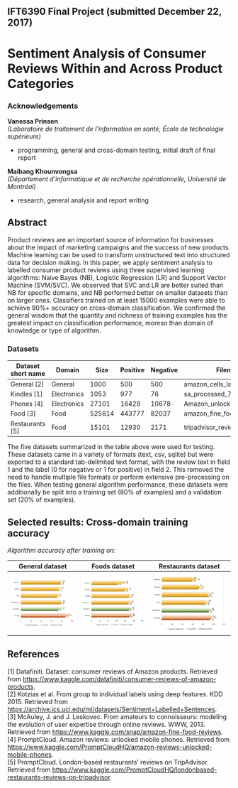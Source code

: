 ## IFT6390 Final Project (submitted December 22, 2017) 
# Sentiment Analysis of Consumer Reviews Within and Across Product Categories

### Acknowledgements
**Vanessa Prinsen**   
*(Laboratoire de traitement de l’information en santé, École de technologie supérieure)* 
* programming, general and cross-domain testing, initial draft of final report    

**Maibang Khounvongsa**   
*(Département d’informatique et de recherche opérationnelle, Université de Montréal)*
* research, general analysis and report writing  

## Abstract
Product reviews are an important source of information for businesses about the impact of marketing campaigns and the success of new products. Machine learning can be used to transform unstructured text into structured data for decision making. In this paper, we apply sentiment analysis to labelled consumer product reviews using three supervised learning algorithms: Naive Bayes (NB), Logistic Regression (LR) and Support Vector Machine (SVM/SVC). We observed that SVC and LR are better suited than NB for specific domains, and NB performed better on smaller datasets than on larger ones. Classifiers trained on at least 15000 examples were able to achieve 90%+ accuracy on cross-domain classification. We confirmed the general wisdom that the quantity and richness of training examples has the greatest impact on classification performance, moreso than domain of knowledge or type of algorithm.

<!---
## Approach

### Classifiers
We investigate three types of classifiers often used for natural language processing: Naive Bayes, Logistic Regression, and Support Vector Machine. The scikit-learn toolkit offers several implementations of these classifiers, so we will test a total of 6 algorithms---the best of each type will be retained for intra-domain and cross-domain testing:

**1. Naive Bayes [Bernoulli (BernoulliNB), Gaussian (GaussianNB), Multinomial (MultinomialNB)]:** Popular baseline method for text classification. Naive Bayes classifiers have a closed-form solution, which can be evaluated in linear time, and are highly scalable. With appropriate pre-processing, they are competitive with more advanced methods, and produce good results for smaller datasets or documents. However, the assumption of independence is restrictive for text classification since language is naturally context dependent.  
**2. Logistic Regression (or Maximum Entropy):** Commonly used as an alternative to Naive Bayes. Since these classifiers do not assume that features are independent, they are more robust to correlations found in word features. However, training is slower than for Naive Bayes since Logistic Regression is a convex optimization problem, in which the parameters must be learned iteratively with an optimization algorithm such as gradient descent.   
**3. Support Vector Classifier [Linear (LinearSVC), Radial Basis (NuSVC )]:** Another popular option for text classification. SVC deals well with high-dimensional and sparse feature vectors, but can be computationally complex to scale up for larger datasets (neural networks are more suitable for these cases). The kernel trick gives the classifier more flexibility to combine features, and the automatic weight adjustment reduces the need for manual feature selection. 
---> 
### Datasets  
Dataset short name | Domain  |   Size | Positive | Negative   | Filename 
-----|---|---|---|---|----
General [2] | General | 1000 | 500 | 500 | amazon_cells_labelled.txt     
Kindles [1] | Electronics | 1053 | 977 | 76 | sa_processed_7817_1.txt      
Phones [4] | Electronics      | 27101  | 16429 | 10678  | Amazon_unlocked_phones.txt  
Food [3] | Food     | 525814     | 443777 | 82037  | amazon_fine_foods_cleaned.txt  
Restaurants [5] | Food     | 15101 | 12930 | 2171 | tripadvisor_reviews.txt  
         
The five datasets summarized in the table above were used for testing. These datasets came in a variety of formats (text, csv, sqlite) but were exported to a standard tab-delimited text format, with the review text in field 1 and the label (0 for negative or 1 for positive) in field 2. This removed the need to handle multiple file formats or perform extensive pre-processing on the files. When testing general algorithm performance, these datasets were additionally be split into a training set (80% of examples) and a validation set (20% of examples).

## Selected results: Cross-domain training accuracy
*Algorithm accuracy after training on:*  

| General dataset   |  Foods dataset    |   Restaurants dataset   |
:-------------------------:|:-------------------------:|:-------------------------:
![Algorithm accuracy after training on general dataset](images/2-general_domain.png) |   ![Algorithm accuracy after training on foods dataset](images/2-food_domain.png) | ![Algorithm accuracy after training on restaurants dataset](images/2-restaurants_domain.png) 
    
## References
[1] Datafiniti. Dataset: consumer reviews of Amazon products. Retrieved from https://www.kaggle.com/datafiniti/consumer-reviews-of-amazon-products.  
[2] Kotzias et al. From group to individual labels using deep features. KDD 2015. Retrieved from
https://archive.ics.uci.edu/ml/datasets/Sentiment+Labelled+Sentences.  
[3] McAuley, J. and J. Leskovec. From amateurs to connoisseurs: modeling the evolution of user expertise through online reviews. WWW, 2013. Retrieved from https://www.kaggle.com/snap/amazon-fine-food-reviews.   
[4] PromptCloud. Amazon reviews: unlocked mobile phones. Retrieved from https://www.kaggle.com/PromptCloudHQ/amazon-reviews-unlocked-mobile-phones.  
[5] PromptCloud. London-based restaurants’ reviews on TripAdvisor. Retrieved from https://www.kaggle.com/PromptCloudHQ/londonbased-restaurants-reviews-on-tripadvisor.  
